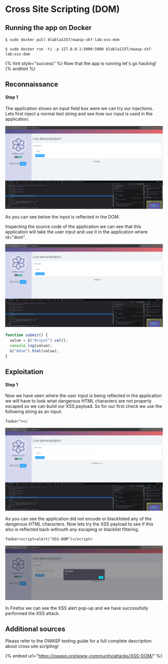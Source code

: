 # Cross Site Scripting \(DOM\)

## Running the app on Docker

```
$ sudo docker pull blabla1337/owasp-skf-lab:xss-dom
```

```
$ sudo docker run -ti -p 127.0.0.1:5000:5000 blabla1337/owasp-skf-lab:xss-dom
```

{% hint style="success" %}
Now that the app is running let's go hacking!
{% endhint %}

## Reconnaissance

#### Step 1

The application shows an input field box were we can try our injections. Lets first inject a normal test string and see how our input is used in the application.

![](../../.gitbook/assets/XSS-DOM-1.png)

As you can see below the input is reflected in the DOM.

Inspecting the source code of the application we can see that this application will take the user input and use it in the application where id="dom".

![](../../.gitbook/assets/XSS-DOM-1.png)

```javascript
function submit() {
  value = $("#input").val();
  console.log(value);
  $("#dom").html(value);
}
```

## Exploitation

#### Step 1

Now we have seen where the user input is being reflected in the application we will have to look what dangerous HTML characters are not properly escaped so we can build our XSS payload. So for our first check we use the following string as an input:

```text
foobar"></
```

![](../../.gitbook/assets/XSS-DOM-2.png)

As you can see the application did not encode or blacklisted any of the dangerous HTML characters. Now lets try the XSS payload to see if this also is reflected back withouth any escaping or blacklist filtering.

```text
foobar<script>alert("XSS-DOM")</script>
```

![](../../.gitbook/assets/XSS-DOM-3.png)

In Firefox we can see the XSS alert pop-up and we have successfully performed the XSS attack.

## Additional sources

Please refer to the OWASP testing guide for a full complete description about cross site scripting!

{% embed url="https://owasp.org/www-community/attacks/XSS-DOM/" %}
